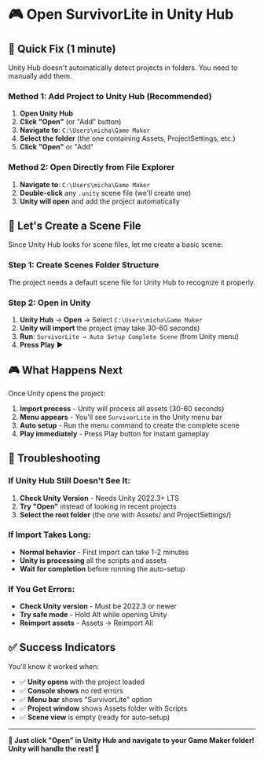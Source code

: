 # 🎮 Open SurvivorLite in Unity Hub

## 🎯 Quick Fix (1 minute)

Unity Hub doesn't automatically detect projects in folders. You need to manually add them.

### Method 1: Add Project to Unity Hub (Recommended)
1. **Open Unity Hub**
2. **Click "Open"** (or "Add" button)
3. **Navigate to**: `C:\Users\micha\Game Maker`
4. **Select the folder** (the one containing Assets, ProjectSettings, etc.)
5. **Click "Open"** or "Add"

### Method 2: Open Directly from File Explorer
1. **Navigate to**: `C:\Users\micha\Game Maker`
2. **Double-click** any `.unity` scene file (we'll create one)
3. **Unity will open** and add the project automatically

## 🔧 Let's Create a Scene File

Since Unity Hub looks for scene files, let me create a basic scene:

### Step 1: Create Scenes Folder Structure
The project needs a default scene file for Unity Hub to recognize it properly.

### Step 2: Open in Unity
1. **Unity Hub** → **Open** → Select `C:\Users\micha\Game Maker`
2. **Unity will import** the project (may take 30-60 seconds)
3. **Run**: `SurvivorLite → Auto Setup Complete Scene` (from Unity menu)
4. **Press Play** ▶️

## 🎮 What Happens Next

Once Unity opens the project:
1. **Import process** - Unity will process all assets (30-60 seconds)
2. **Menu appears** - You'll see `SurvivorLite` in the Unity menu bar
3. **Auto setup** - Run the menu command to create the complete scene
4. **Play immediately** - Press Play button for instant gameplay

## 🚨 Troubleshooting

### If Unity Hub Still Doesn't See It:
1. **Check Unity Version** - Needs Unity 2022.3+ LTS
2. **Try "Open"** instead of looking in recent projects
3. **Select the root folder** (the one with Assets/ and ProjectSettings/)

### If Import Takes Long:
- **Normal behavior** - First import can take 1-2 minutes
- **Unity is processing** all the scripts and assets
- **Wait for completion** before running the auto-setup

### If You Get Errors:
- **Check Unity version** - Must be 2022.3 or newer
- **Try safe mode** - Hold Alt while opening Unity
- **Reimport assets** - Assets → Reimport All

## ✅ Success Indicators

You'll know it worked when:
- ✅ **Unity opens** with the project loaded
- ✅ **Console shows** no red errors
- ✅ **Menu bar** shows "SurvivorLite" option
- ✅ **Project window** shows Assets folder with Scripts
- ✅ **Scene view** is empty (ready for auto-setup)

---

**🎯 Just click "Open" in Unity Hub and navigate to your Game Maker folder! Unity will handle the rest! 🚀**